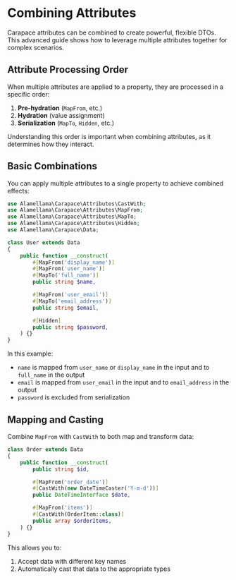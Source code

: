 # Combining Attributes

Carapace attributes can be combined to create powerful, flexible DTOs. This advanced guide shows how to leverage multiple attributes together for complex scenarios.

## Attribute Processing Order

When multiple attributes are applied to a property, they are processed in a specific order:

1. **Pre-hydration** (`MapFrom`, etc.)
2. **Hydration** (value assignment)
3. **Serialization** (`MapTo`, `Hidden`, etc.)

Understanding this order is important when combining attributes, as it determines how they interact.

## Basic Combinations

You can apply multiple attributes to a single property to achieve combined effects:

```php
use Alamellama\Carapace\Attributes\CastWith;
use Alamellama\Carapace\Attributes\MapFrom;
use Alamellama\Carapace\Attributes\MapTo;
use Alamellama\Carapace\Attributes\Hidden;
use Alamellama\Carapace\Data;

class User extends Data
{
    public function __construct(
        #[MapFrom('display_name')]
        #[MapFrom('user_name')]
        #[MapTo('full_name')]
        public string $name,

        #[MapFrom('user_email')]
        #[MapTo('email_address')]
        public string $email,

        #[Hidden]
        public string $password,
    ) {}
}
```

In this example:

- `name` is mapped from `user_name` or `display_name` in the input and to `full_name` in the output
- `email` is mapped from `user_email` in the input and to `email_address` in the output
- `password` is excluded from serialization

## Mapping and Casting

Combine `MapFrom` with `CastWith` to both map and transform data:

```php
class Order extends Data
{
    public function __construct(
        public string $id,

        #[MapFrom('order_date')]
        #[CastWith(new DateTimeCaster('Y-m-d'))]
        public DateTimeInterface $date,

        #[MapFrom('items')]
        #[CastWith(OrderItem::class)]
        public array $orderItems,
    ) {}
}
```

This allows you to:

1. Accept data with different key names
2. Automatically cast that data to the appropriate types
